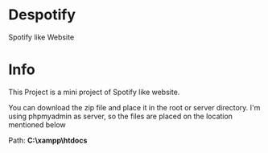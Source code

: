 # Despotify
Spotify like Website

# Info
This Project is a mini project of Spotify like website.

You can download the zip file and place it in the root or server directory.
I'm using phpmyadmin as server, so the files are placed on the location mentioned below

Path: **C:\xampp\htdocs**
